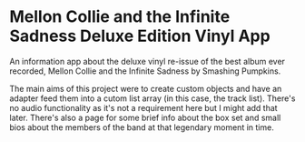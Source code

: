 # Mellon Collie and the Infinite Sadness Deluxe Edition Vinyl App

An information app about the deluxe vinyl re-issue of the best album ever recorded, Mellon Collie and the Infinite Sadness by Smashing Pumpkins.

The main aims of this project were to create custom objects and have an adapter feed them into a cutom list array (in this case, the track list). There's no audio functionality as it's not a requirement here but I might add that later. There's also a page for some brief info about the box set and small bios about the members of the band at that legendary moment in time.


